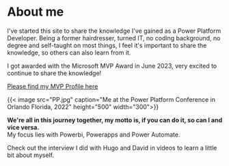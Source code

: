 # About me
I've started this site to share the knowledge I've gained as a Power Platform Developer. Being a former hairdresser, turned IT, no coding background, no degree and self-taught on most things, I feel it's important to share the knowledge, so others can also learn from it.

I got awarded with the Microsoft MVP Award in June 2023, very excited to continue to share the knowledge!

[Please find my MVP Profile here](https://mvp.microsoft.com/en-us/PublicProfile/5005318?fullName=Nathalie%20Leenders)

{{< image src="PP.jpg" caption="Me at the Power Platform Conference in Orlando Florida, 2022" height="500" width="300">}}

**We're all in this journey together, my motto is, if you can do it, so can I and vice versa.**
<br> 
My focus lies with Powerbi, Powerapps and Power Automate.

Check out the interview I did with Hugo and David in videos to learn a little bit about myself.